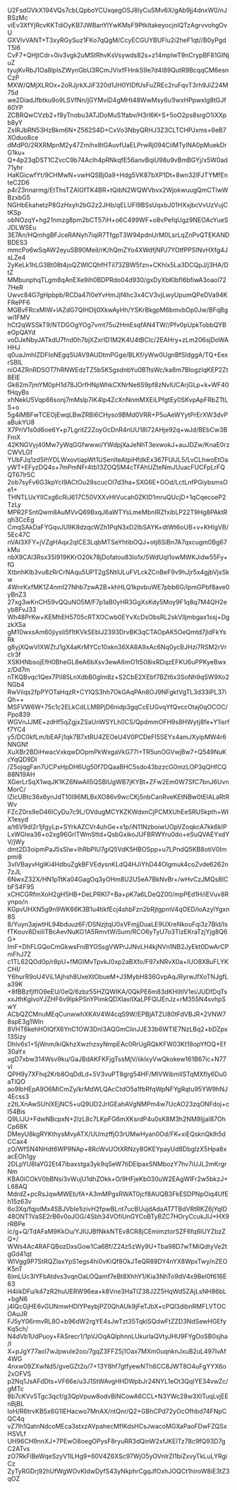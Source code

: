 U2FsdGVkX194VQs7cbLQpboYCUxqegOSJ8lyCuSMv6X/gAb9jj4dnxW0/nJBSzMc
viEv3XfYjRcvKKTdiOyKB7JWBanYlYwKMsF9PtkltakeyocjnIQTzAgrvvohgOvU
GXVlvVANT+T3xyRGySuz1FKo7qQgM/CcyECGUYBUFlu2i2heF1qt//B0yPgdT5l6
CvF7+QHjtCdr+0iv3vgk2uMStRhvKsVsywds82s+z14mplwT9nCrypBF81GINjuZ
tyujKvRbJ1Oa8lplsZWynGbU3RCmJVixfFHnkS9e7d4l89QutR9BcqqCM6esnCzP
MXW/QMjXLROx+2oRJjrkXJiF320d1JH0YIDfUsFuZREc2ruFqvT3rh9JiZ24M75d
we2DiadJfbtku9o9LSVfNn/jGYMviD4gMHt48WwMsy6u1IwxHPpwxIg8tGJf60YP
ZCBRQwCVzb2+f8yTnobu3ATJDoMuS1fabv/H3rl6K+S+5oO2ps8srgO1iXXpb8yY
ZsIRJbRN53HzBkm6N+Z562S4D+CxVo3NbyQRHJ3Z3CLTCHPJxms+6eB7XOduo8ce
dMdP0/2RXRMpnM2y47Zmihx8tGAuvfUaELPrwRj094CiiMTylNA0pMuekDrG1ku+
Q+4p23qDST1CZvcC9b74Aclh4pRNkqfE56anvBqiU98u9vBmBGYj/x5W0ad71yhr
HaKGicwfYt/9CHMwN+vwHQSBj0a9+Hdg5VK87bXP1Dt+8wn32lFJTYMfEnteC2D6
p4rZ3nnarmg/EtThsTZAlGfTK4BR+tQibN2WQWVbvx2WjokwuugQmCTlwWBzxbG5
NGHbEkahetzP8GzHxyh2bG2z2JHb/qELUFl9BSsUqxbJ01HXxjbcVvUzVujCtKSp
obNOzqY+hg21nmzg8pm2bCT57iH+o6C499WF+o8vPefqUgz9NEOAcYueSJDLWSEu
3E7An/HQmhgBFJceRANyh7iqiR7TfgpT3W94pdnUrM0LsrLqZnPvQTEKANDBDES3
mmcPo6wSqAW2eyuSB90MeiI/rK/hQmZYo4XWdfjNPJ7YOtfPPSINvHXfg4JsLZe4
2yKeLk1hLG3Bt08t4joQZWlCQhfHTil73ZBW5fzn+CKhlx5La3DCQpJ/j3HA/DtZ
MMbunphqTLgm8qAnEXe9ih0BDPRdo04d930/gxDyXbKlbfI6bfiwA3oaol727HeR
Uwvc84G7gHpbpb/RCDa47I0eYvHmJjf4hc3x4CV3vjLwyUpumQPeDVa94KFRePF6
MGBvFRcxMIW+lAZdG7QIHDIj0XkwAyHh/YSKrBkgpM6bmvbOp0Jw/BFqBgwi1FMV
hCt2qWSSkT9/NTDGOgYOg7vmt75u2HmEsqfAN4TW//Pfv0pUpkTobbQYBeOpQAYd
voDJeNbyJATkdU7fnd0h7bjXZxrID1M2K4U4tBClc/2EAHry+zLm206sjDoWAHHJ
q0uaJmhlZDFIoNEgq5UAV9AUDtmPGge/BLKf/yWw0UgnBfSIdggA/TQ+EexrSBlL
niO4ZRnRDSOT7hRNWEdzTZ5b5K5gsdnbYu0BTtsWc/ka8m7BlogzIqKEP2Zt8ElE
Gk62m7jmYM0pH1d78JOrfHNpWhkCXNrNe6S9pf8zNvlUCArjGLp+k+WF40fHqyBs
xhNekU5Vqp66sonj7mMslp7iK4Ip4ZcXnNnmMXEiLPfgtEy0SKvpApFRbZTtLS+o
5g4iMBFwTCEOjEwqLBwZRBi6CHyso9BMd0VRR+P5uAeWYytPrErXW3dvPaBukYU8
X7PriV1s0d6oe6Y+p7LgritZ2ZoyOcDnR4nUU18I72AHje92q+wJd/BEbCw3BFmX
42KNGVyj40Mw7yWqGGfwwwi/YWdpjXaJeNhT3exwokJ+auJDZw/KnaE0rzCWVLGf
YUbFJq1zd5IhYDLWxovtiapWt1USenIteAtpiHfdkEx367FUlJL5/LvCLhwoEtOa
yWT+EFyzDQ4s+7mPmNFr4tb13ZOQSM4cTFAhUZteNmJUuacFUCFpLrFQQT67lr5C
2ob7syFv6G3kpYcI9ACtOu28scucOl7d3ha+SXG6E+GOd/LctLnfPGiybsmsOe1+
THNTLUxYIlCxg6cRiJ617C50VXXvHtVucah0ZKID1mruQUcjD+1qCqecoeP2TzLy
MPR2FSntQwm8AuMVvQ69BxqJ6aWTYsLmeMbnIRZfxibLP22T9Hg8PAktRqh3CcEg
CmqSAkDaFYGqvJU9K8dzqcWZh1PqN3xD2IbSAYK+dtWt6oUB+v+KHIgVB/5Ec47C
nVAl3XFY+jVZgHAqx2qICE3LqbMTSeYhtibOQJ+otj6SiBn7A7qxcugm0Bg67kMu
nbX9CAl3Rsx35I919KKrO20k78jDofatou83lo1x/5WdUqI1owMWKJidw55Fy+fG
XtbnhKlb3vu8zRrCrNAqu5UPT2gSNtiULuFVLckZCnBeF9v9hJjr5x4gjbVjxSkw
4WnrKxfMK1Z4nmI27Nhb7zwA2B+khHLQ1kpvbuWE7pbb6G/lpmGPbf8ave0yBnZ3
27xg3wKnCH59vQQuNO5M/F7p1aB0yHR3GgXsKdy5Moy9F1q8q7M4QH2eyb8FvJ33
Wh48PrKw+KEMhEH5705cRTXOCwb0EYvXcDsObsRL2skVIljmbgax1ssj+DgzkXSa
gM10wxsAm60jiysIi5f1tKVkSEblJ2393DrvBK3qCTAOpAK5OeQmtd7jldFkYsRk
g8yjXQwVIXWZtJ1gX4aKrMYCc10xkn36XA8A9xAc6Nq0ycBJHzi7RSM2rVrclr3f
XSKHNbsojEfH0BheGL8eA6bXsv3ewA6mO1t508ixRDqzEFKU6uPPKyeBwxz/Dd7m
nTKQBvqc1Qex7Pil85LnXdbB0gIm8z+S2CbE2XEbf7BZt6x3SoNh9qSW9Xo2NGb4
RwViiqs2fpPYOTaHqzR+CYIQS3hh7OkGAqPAn8OJ9NFgktVgTL3d33iPL37iQh++
MSFVW6W+75c1c2ELkCdLLMBPjD6nidp3gqCcEUGvqYfQvccOtaj0qOCOC/Ppo839
WGVnJJME+zdHf5qZgjxZSaUnWSYLh0CS/QpdmmOFH9s8HWytj8fe+Y1isrff7YC4
y5/DC0kfLm/bEAFj1qk7B7xtRU4ZEOeU4V0PCDeFI5SEYx4amJXyipMW4r6NNGNf
XuXBr2BDiHwacVxkqwDOpmPkWxgaVkG77I+TR5unOGVwjBw7+Q549NuKcYqQD9Dl
/Z5ojqgFan7UCPxHpDH6Ug50f7DQaaBHC5sdo43bzzcG0mzLOP3qQHfCQ88N19AH
XGerLrSqX1wqJK1KZ6NwAll5QSBlUgWB7jKYBt+ZFw2Em0W7SfC7bnJ6UvnMorC/
lZlcUBtc36x6ynJdT10I96MLBxXO86v9wcCKj5nbCanRveKEtNBw0tElALaRtRWv
FZcZ0rs9eD46ICyDu7c9L/OVdugMCYKZKWdxnCjPCMXUhEeSRU5kpth+WIX1esyd
a/t6V9dI2r1jfgyLp+SYrkAZCVr4uhGe+x1p/iN11NzboiwUOpVZoqkcA7kk6kIP
LxWGlea36+o2xg96GrlTWmSttd+QsbGxikoJUFBRWYru0do+eSuQVAEYxdYV/jWy
dmt2D3oipmPaJ5sSlw+IhRbPIU7giQ5VdK5HBOSpp+u7LPndQ5KB8otiV0Impmi8
3vIVBayvHgIKi4HdbuZgkBFVEdysnKLdQ4HJiYhD44OIgmuk4coZvde6262n7zJL
6NwxZ32X/HN1pTtKa04GagOq3yOHm8U2U5eA7BkNvBr+/wHvCzJMQs8ICbFS4F9S
xCHCGRfmXoH2gH5HB+DeLPRKl7+Ba+pK7a6LDeQZ00/mpPEd1H/iEVuv8Rynpo/n
KGpvUHXN5g9n9WK66K3B1u4tikfEcj4shbFzn2bRjtgpmV4qOED/ioAzylYgxn8S
8/Yuyn3ajwtHL94bduuz6F/DSNzjtqU0xVFmjjDuaLE9UXreNkouFqi3z7Bld/ls
fTKouv8DxiIiTBcAevNuKO1A5RmvtWiSum/RCO6yTyU7o3TlzEKraTzjYjg8Q6G+
ImF+DhFLGQoCmGkwsFniBYOSsgVWPrJJNvLH4kjNVn1NB2JyEkt0DwArCPmFhJ7Z
c1TL62QOd0p/r8pU+fMGIMvTpvkJ0xp2aBXfo/F97xNRvX0a+IUO8X8uFLYKCHI/
Y6hurR9oU4ViL1Ajhsh8UxeXtObueM+J3MybH836GvpAqJRyrwJfXoTNJgfLa39K
+8fBBzfjIfIO9eEU/0eQ/6zbz55HZQWIKA/0QkPE6m83dKHiItlV1ei/JUDfDqTs
xxJthKgIvoYJZHF6v9IpkPSnYPimkQDXlav/lXaLPFQIJEnJz+rM355N4svhpSwY
ACbQZCMnuMEqCunwwhXKAV4W4cqS9W/EPBjATZU80tFdVBJR+2VNW78spE3g1Wln
8VHT6kehHOlQfX6YnC1OW3DnI3AQGmClinJJE33b6WTlE7NzLBq2+bDZpx13Sizy
Dhlv6s1+5jWnm/kiQkhzXwzhzsyNmpEAc0RrUgRQkKFW03Kt18opYfOQ+Ef30aYx
xgD7xbw314Wsv9ku/GaJBdAKFKFjgTssMjV/iiklxyVwQkokew161B67ic+N77vl
QPH9y7XFhq2Krb8OqDdLd+5V3vuPT8grg54HF/MlVWibmIlSTqMXfIy6Du0aTlQO
ao9lbHEpA9O6MiCmZy/krMdWLQAcCtdO5a1fbRfqWpNFYgRqtu95YW9hNJ4Ecss3
z2tLXnAwSUhlXEjNC5+uQ9UD2JrIGEahAVgNMPm4w7UcAO23zqONFdoj+cl54Bis
Q9LIJU+FdwNBcpxN+2IzL8c7LKpFG6mXKsrdP4u0sK8M3h2NM9ljjal87OhCp68K
DMeyU8kgRYKthysMvyATX/UUmzffjO3rUMwHyan0Od/FK+xiEQsknQklh5dCCax4
zO/WfSN4NHdt6WP9NAp+8RcWvUOtXRNzy8GKEYpayUd8DbgIzX5Hpa8xacEOh1gy
2DLpYU8IaYG2Et47ibaxstga3yk9qSeW7tiDElpaxSNMbozY7hv7iUJL2mKrgrNm
KBA0iCOkV0bBNsi3vWujU1dhZOkk+O/9HFjeKb030uW2EAgWlFr2w5bkzJ+L68AQ
MdrdZ+pcRsJqwMWEb/fA+A3mMPgsRWAT0jcf8AUQB3FkESDPNpOiq4UfEh15z63v
6o3Xq/fqjolMx4SBJVbIe1izivH2fpwBLnt7ucBUujdAdaAT7TBdVRtRKZ6jYqID
48ONT1VaSE2rB6v0oJOG/4Sbh34VOfiUnGYCoBTyBZC7HOryCcukJIJ+HX9rRBPe
ic/g+Q/TdAFaM9KkOu/YJIUJBfNkkNTEv8CR8jCEmimztorSZF6fq6lUYZbzZQ+/
WWs4Ac4RAFQBozDxsGow1Ca6Bf/Z24z5zWy9U+Tba98D7wTMiQdtyVe2tgGd41qt
WlVgg9P7StRQZlaxYpS1egs4hi0vKiQf8OkJTeQR89DY4nYX8WpxTwy/nZEOK5nT
6imLUc3IYFbAtdvs3vqnOaLOQamf7eBt8XhhY1/Kia3NhTo9dV4x9Bel0f616E63
H4iikDFu/k47zR2huUERW96ea+k8Vne3HaTIZ38J2Z5HqWd5ZAjLsNH86bL+bgN6
j4lQcGjHE6vGUNmwHDlYPeybjPZ0QhAUk9jFeTJbX+cPQl3dibnRMFLVTOCOAuJR
FJ5yY06rmvRL8O+b96dW2rgYE4sJwTzt35TqklSQdwFtZZD3NdSewHGEfyKq5ch/
N4dVb1UdPuoy+FASrecr1/1pVJOqAQlphnnLUkurlaQVtyJHU9FYgOoSB0sjha/I
X+pJgY77aol7wJpwule2oo/7gqZ3FFZ5j1Oax7MXm0uqnknJxuB2uL497lvAf4WG
4nxw09ZXwNd5/gveGZt2o/7+13Y8hf7gtfyewNTh6CC8JWT8O4uFgYYX6o2xOFVS
p2Nq1JsAFdDts+VF66e/u3J1StWAvgHHDWpbJr24NYL1eOt3QqIYE34vwZc/gMTc
8b7cKVv5Tgc3qcf/g3QpVpuw8odvBlNCowA6CCL+N3YWc28w3XlTuqLvjEEnBjBL
IoH/R6trvKB5x6G1lEHacwo7MnAX/ntQnr/Q2+GBhCPd72yOcOfhbd74FNpCQC4q
vZ7Ih1QatnNdcoMEca3stxzAVpahecMfIKdsHCsJwacoMGXaPaoFDwFZQSxHSVLf
UH96CH9nnXJ+7PEwO8oegOPysF8ryuRR3dQinW2xfJKElTz78c9fQ93D7gC2ATvs
zO7RkFlBeWqeSzyV1ILHg9+60V4Z6XSc97WjO5yOVnlrZI1biZxvyTkLuLYRgiCz
ZyTyRGDrj92hUfWgWOvKIdwDyfS43yNkphrCgqJfOxhJOQCt1hiroW8iE3tZ3qOZ
